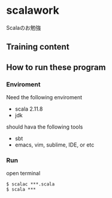 # scalawork
Scalaのお勉強

## Training content

## How to run these program
### Enviroment
Need the following enviroment

- scala 2.11.8
- jdk

should hava the following tools

- sbt
- emacs, vim, sublime, IDE, or etc

### Run
open terminal

```
$ scalac ***.scala
$ scala ***
```
